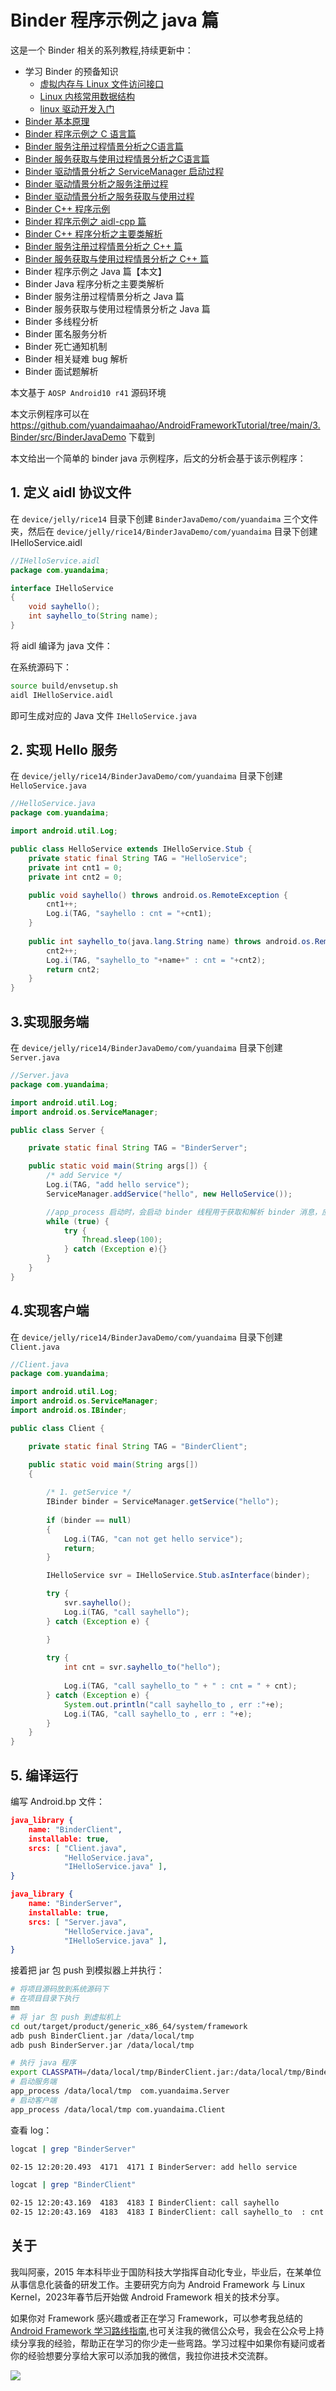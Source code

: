 # Binder 程序示例之 java 篇

这是一个 Binder 相关的系列教程,持续更新中：

* 学习 Binder 的预备知识
  * [虚拟内存与 Linux 文件访问接口](https://juejin.cn/post/7232459954581307448)
  * [Linux 内核常用数据结构](https://juejin.cn/post/7234370256746348581)
  * [linux 驱动开发入门](https://juejin.cn/post/7235309338097123388)
* [Binder 基本原理](https://juejin.cn/post/7210175991837392933)
* [Binder 程序示例之 C 语言篇](https://juejin.cn/post/7210245482861264955)
* [Binder 服务注册过程情景分析之C语言篇](https://juejin.cn/post/7214342319347712057)
* [Binder 服务获取与使用过程情景分析之C语言篇](https://juejin.cn/post/7215401973842706491)
* [Binder 驱动情景分析之 ServiceManager 启动过程](https://juejin.cn/post/7238491755446878267)
* [Binder 驱动情景分析之服务注册过程](https://juejin.cn/post/7241452728747262013)
* [Binder 驱动情景分析之服务获取与使用过程](https://juejin.cn/post/7241884241615831098)
* [Binder C++ 程序示例](https://juejin.cn/post/7222109036588810297)
* [Binder 程序示例之 aidl-cpp 篇](https://juejin.cn/post/7242258285159546936)
* [Binder C++ 程序分析之主要类解析](https://juejin.cn/post/7223185420157763641/)
* [Binder 服务注册过程情景分析之 C++ 篇](https://juejin.cn/post/7223185420157943865)
* [Binder 服务获取与使用过程情景分析之 C++ 篇](https://juejin.cn/post/7223410490763771941)
* Binder 程序示例之 Java 篇【本文】
* Binder Java 程序分析之主要类解析
* Binder 服务注册过程情景分析之 Java 篇
* Binder 服务获取与使用过程情景分析之 Java 篇
* Binder 多线程分析
* Binder 匿名服务分析
* Binder 死亡通知机制
* Binder 相关疑难 bug 解析
* Binder 面试题解析

本文基于 `AOSP Android10 r41` 源码环境

本文示例程序可以在 https://github.com/yuandaimaahao/AndroidFrameworkTutorial/tree/main/3.Binder/src/BinderJavaDemo 下载到

本文给出一个简单的 binder java 示例程序，后文的分析会基于该示例程序：

## 1. 定义 aidl 协议文件

在 `device/jelly/rice14` 目录下创建 `BinderJavaDemo/com/yuandaima` 三个文件夹，然后在 `device/jelly/rice14/BinderJavaDemo/com/yuandaima` 目录下创建 IHelloService.aidl

```java
//IHelloService.aidl
package com.yuandaima;

interface IHelloService
{
	void sayhello();
	int sayhello_to(String name);
}
```

将 aidl 编译为 java 文件：

在系统源码下：

```bash
source build/envsetup.sh
aidl IHelloService.aidl
```
即可生成对应的 Java 文件 `IHelloService.java`


## 2. 实现 Hello 服务

在 `device/jelly/rice14/BinderJavaDemo/com/yuandaima` 目录下创建 `HelloService.java`

```java
//HelloService.java
package com.yuandaima;

import android.util.Log;

public class HelloService extends IHelloService.Stub {
    private static final String TAG = "HelloService";
    private int cnt1 = 0;
    private int cnt2 = 0;

    public void sayhello() throws android.os.RemoteException {
        cnt1++;
        Log.i(TAG, "sayhello : cnt = "+cnt1);
    }
    
    public int sayhello_to(java.lang.String name) throws android.os.RemoteException {
        cnt2++;
        Log.i(TAG, "sayhello_to "+name+" : cnt = "+cnt2);
        return cnt2;
    }
}
```

## 3.实现服务端

在 `device/jelly/rice14/BinderJavaDemo/com/yuandaima` 目录下创建 `Server.java`

```java
//Server.java
package com.yuandaima;

import android.util.Log;
import android.os.ServiceManager;

public class Server {

    private static final String TAG = "BinderServer";

    public static void main(String args[]) {
        /* add Service */
        Log.i(TAG, "add hello service");
        ServiceManager.addService("hello", new HelloService());

        //app_process 启动时，会启动 binder 线程用于获取和解析 binder 消息，应用程序无需关心
        while (true) {
            try {
            	Thread.sleep(100);
          	} catch (Exception e){}
        }   
    }
}
```

## 4.实现客户端

在 `device/jelly/rice14/BinderJavaDemo/com/yuandaima` 目录下创建 `Client.java`

```java
//Client.java
package com.yuandaima;

import android.util.Log;
import android.os.ServiceManager;
import android.os.IBinder;

public class Client {

    private static final String TAG = "BinderClient";

    public static void main(String args[])
    {
        
        /* 1. getService */
        IBinder binder = ServiceManager.getService("hello");
        
        if (binder == null)
        {
            Log.i(TAG, "can not get hello service");
            return;
        }

        IHelloService svr = IHelloService.Stub.asInterface(binder);

        try {
	        svr.sayhello();
	        Log.i(TAG, "call sayhello");
        } catch (Exception e) {

        }
           
        try {
	        int cnt = svr.sayhello_to("hello");
	    
	        Log.i(TAG, "call sayhello_to " + " : cnt = " + cnt);
        } catch (Exception e) {
            System.out.println("call sayhello_to , err :"+e);
            Log.i(TAG, "call sayhello_to , err : "+e);
        }
    }
}
```


## 5. 编译运行

编写 Android.bp 文件：

```json
java_library {
    name: "BinderClient",
    installable: true,
    srcs: [ "Client.java", 
            "HelloService.java", 
            "IHelloService.java" ],
}

java_library {
    name: "BinderServer",
    installable: true,
    srcs: [ "Server.java", 
            "HelloService.java", 
            "IHelloService.java" ],
}
```


接着把 jar 包 push 到模拟器上并执行：

```bash
# 将项目源码放到系统源码下
# 在项目目录下执行
mm
# 将 jar 包 push 到虚拟机上
cd out/target/product/generic_x86_64/system/framework
adb push BinderClient.jar /data/local/tmp
adb push BinderServer.jar /data/local/tmp

# 执行 java 程序
export CLASSPATH=/data/local/tmp/BinderClient.jar:/data/local/tmp/BinderServer.jar
# 启动服务端
app_process /data/local/tmp  com.yuandaima.Server
# 启动客户端
app_process /data/local/tmp com.yuandaima.Client 
```

查看 log：

```bash
logcat | grep "BinderServer"

02-15 12:20:20.493  4171  4171 I BinderServer: add hello service

logcat | grep "BinderClient"

02-15 12:20:43.169  4183  4183 I BinderClient: call sayhello
02-15 12:20:43.169  4183  4183 I BinderClient: call sayhello_to  : cnt = 1
```

## 关于

我叫阿豪，2015 年本科毕业于国防科技大学指挥自动化专业，毕业后，在某单位从事信息化装备的研发工作。主要研究方向为 Android Framework 与 Linux Kernel，2023年春节后开始做 Android Framework 相关的技术分享。

如果你对 Framework 感兴趣或者正在学习 Framework，可以参考我总结的[Android Framework 学习路线指南](https://github.com/yuandaimaahao/AndroidFrameworkTutorial),也可关注我的微信公众号，我会在公众号上持续分享我的经验，帮助正在学习的你少走一些弯路。学习过程中如果你有疑问或者你的经验想要分享给大家可以添加我的微信，我拉你进技术交流群。

![](https://gitee.com/stingerzou/pic-bed/raw/master/img/4e7348e352774883ecb19ab021d6cee.jpg)